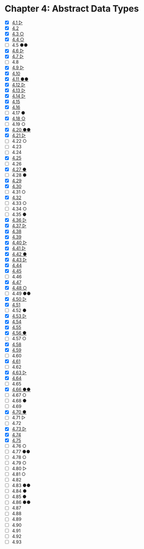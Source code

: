 # Chapter 4: Abstract Data Types

- [x] [4.1 ▷](./ex.4.1.cpp)
- [x] [4.2](./ex.4.2.cpp)
- [x] [4.3 ○](./ex.4.3.cpp)
- [x] [4.4 ○](./ex.4.4.cpp)
- [ ] 4.5 ●●
- [x] [4.6 ▷](./ex.4.6.cpp)
- [x] [4.7 ▷](./ex.4.7.cpp)
- [ ] 4.8
- [x] [4.9 ▷](./ex.4.9.md)
- [x] [4.10](./ex.4.10.md)
- [x] [4.11 ●●](./ex.4.11.cpp)
- [x] [4.12 ▷](./ex.4.12.md)
- [x] [4.13 ▷](./ex.4.13.md)
- [x] [4.14 ▷](./ex.4.14.cpp)
- [x] [4.15](./ex.4.15.cpp)
- [x] [4.16](./ex.4.16.md)
- [ ] 4.17 ●
- [x] [4.18 ○](./ex.4.18.cpp)
- [ ] 4.19 ○
- [x] [4.20 ●●](./ex.4.20.cpp)
- [x] [4.21 ▷](./ex.4.21.md)
- [ ] 4.22 ○
- [ ] 4.23
- [ ] 4.24
- [x] [4.25](./ex.4.25.cpp)
- [ ] 4.26
- [x] [4.27 ●](./ex.4.27.cpp)
- [ ] 4.28 ●
- [x] [4.29](./ex.4.29.h)
- [x] [4.30](./ex.4.30.h)
- [ ] 4.31 ○
- [x] [4.32](./ex.4.32.h)
- [ ] 4.33 ○
- [ ] 4.34 ○
- [ ] 4.35 ●
- [x] [4.36 ▷](./ex.4.36.md)
- [x] [4.37 ▷](./ex.4.37.md)
- [x] [4.38](./ex.4.38.cpp)
- [x] [4.39](./ex.4.39.cpp)
- [x] [4.40 ▷](./ex.4.40.md)
- [x] [4.41 ▷](./ex.4.41.md)
- [x] [4.42 ●](./ex.4.42.cpp)
- [x] [4.43 ▷](./ex.4.43.h)
- [x] [4.44](./ex.4.44.cpp)
- [x] [4.45](./ex.4.45.cpp)
- [ ] 4.46
- [x] [4.47](./ex.4.47.cpp)
- [x] [4.48 ○](./ex.4.48.cpp)
- [ ] 4.49 ●●
- [x] [4.50 ▷](./ex.4.50.cpp)
- [x] [4.51](./ex.4.51.cpp)
- [ ] 4.52 ●
- [x] [4.53 ▷](./ex.4.53.md)
- [x] [4.54](./ex.4.54.cpp)
- [x] [4.55](./ex.4.55.cpp)
- [x] [4.56 ●](./ex.4.56.cpp)
- [ ] 4.57 ○
- [x] [4.58](./ex.4.58.cpp)
- [x] [4.59](./ex.4.59.cpp)
- [ ] 4.60
- [x] [4.61](./ex.4.61.cpp)
- [ ] 4.62
- [x] [4.63 ▷](./ex.4.63.cpp)
- [x] [4.64](./ex.4.64.cpp)
- [ ] 4.65
- [x] [4.66 ●●](./ex.4.66.md)
- [ ] 4.67 ○
- [ ] 4.68 ●
- [ ] 4.69
- [x] [4.70 ●](./ex.4.70.cpp)
- [ ] 4.71 ▷
- [ ] 4.72
- [x] [4.73 ▷](./ex.4.73.h)
- [x] [4.74](./ex.4.74.cpp)
- [x] [4.75](./ex.4.75.cpp)
- [ ] 4.76 ○
- [ ] 4.77 ●●
- [ ] 4.78 ○
- [ ] 4.79 ○
- [ ] 4.80 ▷
- [ ] 4.81 ○
- [ ] 4.82
- [ ] 4.83 ●●
- [ ] 4.84 ●
- [ ] 4.85 ●
- [ ] 4.86 ●●
- [ ] 4.87
- [ ] 4.88
- [ ] 4.89
- [ ] 4.90
- [ ] 4.91
- [ ] 4.92
- [ ] 4.93
